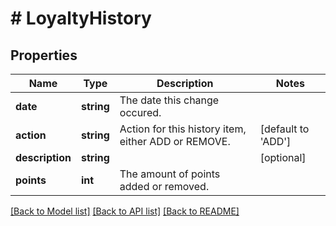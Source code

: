 # # LoyaltyHistory

## Properties

Name | Type | Description | Notes
------------ | ------------- | ------------- | -------------
**date** | **string** | The date this change occured. |
**action** | **string** | Action for this history item, either ADD or REMOVE. | [default to 'ADD']
**description** | **string** |  | [optional]
**points** | **int** | The amount of points added or removed. |

[[Back to Model list]](../../README.md#models) [[Back to API list]](../../README.md#endpoints) [[Back to README]](../../README.md)
